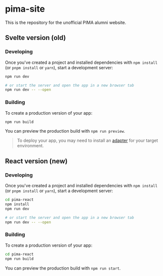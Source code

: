 # pima-site

This is the repository for the unofficial PIMA alumni website.

## Svelte version (old)

### Developing

Once you've created a project and installed dependencies with `npm install` (or `pnpm install` or `yarn`), start a development server:

```bash
npm run dev

# or start the server and open the app in a new browser tab
npm run dev -- --open
```

### Building

To create a production version of your app:

```bash
npm run build
```

You can preview the production build with `npm run preview`.

> To deploy your app, you may need to install an [adapter](https://kit.svelte.dev/docs/adapters) for your target environment.

## React version (new)

### Developing

Once you've created a project and installed dependencies with `npm install` (or `pnpm install` or `yarn`), start a development server:

```bash
cd pima-react
npm install
npm run dev

# or start the server and open the app in a new browser tab
npm run dev -- --open
```

### Building

To create a production version of your app:

```bash
cd pima-react
npm run build
```

You can preview the production build with `npm run start`.
